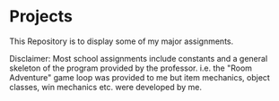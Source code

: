 # Projects
This Repository is to display some of my major assignments.

Disclaimer:
Most school assignments include constants and a general skeleton of the program provided by the professor.
i.e. the "Room Adventure" game loop was provided to me but item mechanics, object classes, win mechanics etc. were developed by me.